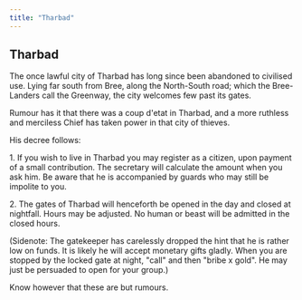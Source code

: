```yaml
---
title: "Tharbad"
---
```


## Tharbad

The once lawful city of Tharbad has long since been abandoned to
civilised use. Lying far south from Bree, along the North-South road;
which the Bree-Landers call the Greenway, the city welcomes few past its
gates.

Rumour has it that there was a coup d'etat in Tharbad, and a more
ruthless and merciless Chief has taken power in that city of thieves.

His decree follows:

1\. If you wish to live in Tharbad you may register as a citizen, upon
payment of a small contribution. The secretary will calculate the amount
when you ask him. Be aware that he is accompanied by guards who may
still be impolite to you.

2\. The gates of Tharbad will henceforth be opened in the day and closed
at nightfall. Hours may be adjusted. No human or beast will be admitted
in the closed hours.

(Sidenote: The gatekeeper has carelessly dropped the hint that he is
rather low on funds. It is likely he will accept monetary gifts gladly.
When you are stopped by the locked gate at night, "call" and then "bribe
x gold". He may just be persuaded to open for your group.)

Know however that these are but rumours.